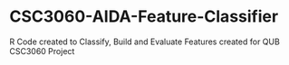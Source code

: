 # CSC3060-AIDA-Feature-Classifier
R Code created to Classify, Build and Evaluate Features created for QUB CSC3060 Project
